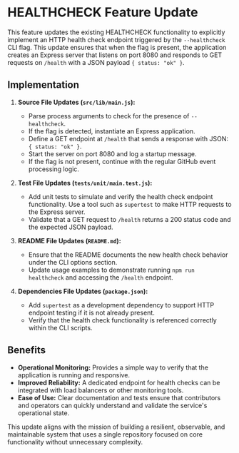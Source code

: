 # HEALTHCHECK Feature Update

This feature updates the existing HEALTHCHECK functionality to explicitly implement an HTTP health check endpoint triggered by the `--healthcheck` CLI flag. This update ensures that when the flag is present, the application creates an Express server that listens on port 8080 and responds to GET requests on `/health` with a JSON payload `{ status: "ok" }`.

## Implementation

1. **Source File Updates (`src/lib/main.js`):**
   - Parse process arguments to check for the presence of `--healthcheck`.
   - If the flag is detected, instantiate an Express application.
   - Define a GET endpoint at `/health` that sends a response with JSON: `{ status: "ok" }`.
   - Start the server on port 8080 and log a startup message.
   - If the flag is not present, continue with the regular GitHub event processing logic.

2. **Test File Updates (`tests/unit/main.test.js`):**
   - Add unit tests to simulate and verify the health check endpoint functionality. Use a tool such as `supertest` to make HTTP requests to the Express server.
   - Validate that a GET request to `/health` returns a 200 status code and the expected JSON payload.

3. **README File Updates (`README.md`):**
   - Ensure that the README documents the new health check behavior under the CLI options section.
   - Update usage examples to demonstrate running `npm run healthcheck` and accessing the `/health` endpoint.

4. **Dependencies File Updates (`package.json`):**
   - Add `supertest` as a development dependency to support HTTP endpoint testing if it is not already present.
   - Verify that the health check functionality is referenced correctly within the CLI scripts.

## Benefits

- **Operational Monitoring:** Provides a simple way to verify that the application is running and responsive.
- **Improved Reliability:** A dedicated endpoint for health checks can be integrated with load balancers or other monitoring tools.
- **Ease of Use:** Clear documentation and tests ensure that contributors and operators can quickly understand and validate the service's operational state.

This update aligns with the mission of building a resilient, observable, and maintainable system that uses a single repository focused on core functionality without unnecessary complexity.